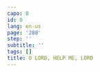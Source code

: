 ```yaml
---
capo: 0
id: 0
lang: en-us
page: '288'
step: ''
subtitle: ''
tags: []
title: O LORD, HELP ME, LORD
---
```

